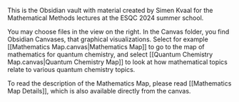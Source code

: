 This is the Obsidian vault with material created by Simen Kvaal for the Mathematical Methods lectures at the ESQC 2024 summer school.


You may choose files in the view on the right. In the Canvas folder, you find Obsidian Canvases, that graphical visualizations. Select for example [[Mathematics Map.canvas|Mathematics Map]] to go to the map of mathematics for quantum chemistry, and select [[Quantum Chemistry Map.canvas|Quantum Chemistry Map]] to look at how mathematical topics relate to various quantum chemistry topics.

To read the description of the Mathematics Map, please read [[Mathematics Map Details]], which is also available directly from the canvas.




